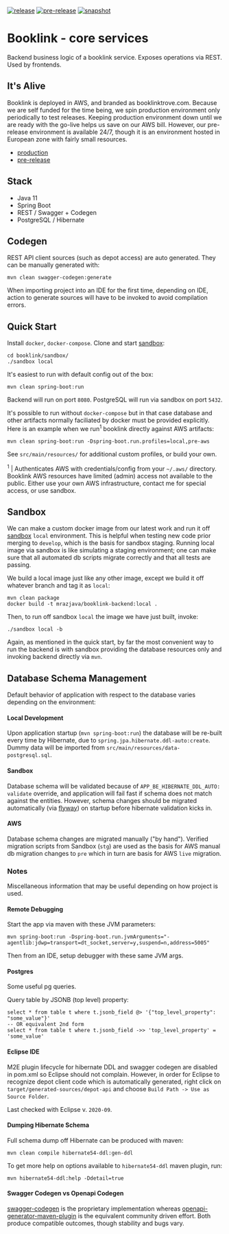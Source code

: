 [![release](https://github.com/mrazjava/booklink-backend/workflows/release/badge.svg?branch=master)](https://github.com/mrazjava/booklink-backend/actions?query=workflow%3Arelease) 
[![pre-release](https://github.com/mrazjava/booklink-backend/workflows/pre-release/badge.svg?branch=master)](https://github.com/mrazjava/booklink-backend/actions?query=workflow%3Apre-release) 
[![snapshot](https://github.com/mrazjava/booklink-backend/workflows/snapshot/badge.svg?branch=develop)](https://github.com/mrazjava/booklink-backend/actions?query=workflow%3Asnapshot)
# Booklink - core services
Backend business logic of a booklink service. Exposes operations via REST. Used by frontends.

## It's Alive
Booklink is deployed in AWS, and branded as booklinktrove.com. Because we are self funded for the time being, we spin production 
environment only periodically to test releases. Keeping production environment down until we are ready with the go-live helps us save on our AWS bill. However, our 
pre-release environment is available 24/7, though it is an environment hosted in European zone with fairly small resources.
- [production](https://be.booklinktrove.com/actuator/info)
- [pre-release](https://pre-be.booklinktrove.com/actuator/info)

## Stack
- Java 11
- Spring Boot
- REST / Swagger + Codegen
- PostgreSQL / Hibernate

## Codegen
REST API client sources (such as depot access) are auto generated. They can be manually generated with:
```
mvn clean swagger-codegen:generate
``` 
When importing project into an IDE for the first time, depending on IDE, action to generate sources will have to be 
invoked to avoid compilation errors.

## Quick Start
Install `docker`, `docker-compose`. Clone and start [sandbox](https://github.com/mrazjava/booklink):
```
cd booklink/sandbox/
./sandbox local
```
It's easiest to run with default config out of the box:
```
mvn clean spring-boot:run
```
Backend will run on port `8080`. PostgreSQL will run via sandbox on port `5432`.

It's possible to run without `docker-compose` but in that case database and other artifacts normally 
faciliated by docker must be provided explicitly. Here is an example when we run<sup>1</sup> booklink directly 
against AWS artifacts:
```
mvn clean spring-boot:run -Dspring-boot.run.profiles=local,pre-aws
```
See `src/main/resources/` for additional custom profiles, or build your own.

<sup>1</sup> | Authenticates AWS with credentials/config from your `~/.aws/` directory. Booklink AWS resources have limited (admin) access not available to the public. Either use your own AWS infrastructure, contact me for special access, or use sandbox.

## Sandbox
We can make a custom docker image from our latest work and run it off [sandbox](https://github.com/mrazjava/booklink#sandbox) `local` environment. This is helpful when testing new code prior merging to `develop`, which is the basis for sandbox staging. Running local image via sandbox is like simulating a staging environment; one can make sure that all automated db scripts migrate correctly and that all tests are passing.

We build a local image just like any other image, except we build it off whatever branch and tag it as `local`:
```
mvn clean package
docker build -t mrazjava/booklink-backend:local .
```
Then, to run off sandbox `local` the image we have just built, invoke:
```
./sandbox local -b
```
Again, as mentioned in the quick start, by far the most convenient way to run the backend is with sandbox providing 
the database resources only and invoking backend directly via `mvn`.

## Database Schema Management
Default behavior of application with respect to the database varies depending on the environment:

#### Local Development
Upon application startup (`mvn spring-boot:run`) the database will be re-built every time by Hibernate, due to `spring.jpa.hibernate.ddl-auto:create`. Dummy data will be imported from `src/main/resources/data-postgresql.sql`.

#### Sandbox
Database schema will be validated because of `APP_BE_HIBERNATE_DDL_AUTO: validate` override, and application will fail fast if schema does not match against the entities. However, schema changes should be migrated automatically (via [flyway](https://flywaydb.org/)) on startup before hibernate validation kicks in.

#### AWS
Database schema changes are migrated manually ("by hand"). Verified migration scripts from Sandbox (`stg`) are used as the basis for AWS manual db migration changes to `pre` which in turn are basis for AWS `live` migration.

### Notes
Miscellaneous information that may be useful depending on how project is used.

#### Remote Debugging
Start the app via maven with these JVM parameters:
```
mvn spring-boot:run -Dspring-boot.run.jvmArguments="-agentlib:jdwp=transport=dt_socket,server=y,suspend=n,address=5005"
```
Then from an IDE, setup debugger with these same JVM args.

#### Postgres
Some useful pg queries.

Query table by JSONB (top level) property:
```
select * from table t where t.jsonb_field @> '{"top_level_property": "some_value"}'
-- OR equivalent 2nd form
select * from table t where t.jsonb_field ->> 'top_level_property' = 'some_value'
```

#### Eclipse IDE
M2E plugin lifecycle for hibernate DDL and swagger codegen are disabled in pom.xml so Eclipse should not complain. However, in order for Eclipse to recognize depot client code which is automatically generated, right click on 
`target/generated-sources/depot-api` and choose `Build Path -> Use as Source Folder`.

Last checked with Eclipse v. `2020-09`.

#### Dumping Hibernate Schema
Full schema dump off Hibernate can be produced with maven:
```
mvn clean compile hibernate54-ddl:gen-ddl
```
To get more help on options available to `hibernate54-ddl` maven plugin, run:
```
mvn hibernate54-ddl:help -Ddetail=true
```
#### Swagger Codegen vs Openapi Codegen
[swagger-codegen](https://mvnrepository.com/artifact/io.swagger.codegen.v3/swagger-codegen) is the proprietary 
implementation whereas [openapi-generator-maven-plugin](https://mvnrepository.com/artifact/org.openapitools/openapi-generator-maven-plugin) 
is the equivalent community driven effort. Both produce compatible outcomes, though stability and bugs vary.
